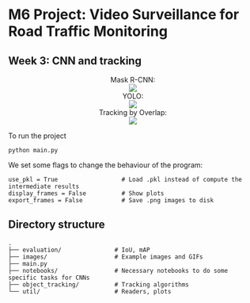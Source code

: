# M6 Project: Video Surveillance for Road Traffic Monitoring

## Week 3: CNN and tracking

<div align="center">
  Mask R-CNN:<br>
  <img src="https://github.com/mcv-m6-video/mcv-m6-2019-team3/blob/master/week3/images/mask-rcnn_off_the_shelf.gif">
  <br>YOLO:<br>
  <img src="https://github.com/mcv-m6-video/mcv-m6-2019-team3/blob/master/week3/images/yolo.gif">
  <br>Tracking by Overlap:<br>
  <img src="https://github.com/mcv-m6-video/mcv-m6-2019-team3/blob/master/week3/images/tracking_overlap.gif">
</div>

To run the project
```
python main.py
```

We set some flags to change the behaviour of the program:
```
use_pkl = True                  # Load .pkl instead of compute the intermediate results
display_frames = False          # Show plots
export_frames = False           # Save .png images to disk
```

## Directory structure

```
.
├── evaluation/               # IoU, mAP
├── images/                   # Example images and GIFs
├── main.py
├── notebooks/                # Necessary notebooks to do some specific tasks for CNNs
├── object_tracking/          # Tracking algorithms
└── util/                     # Readers, plots 
```
